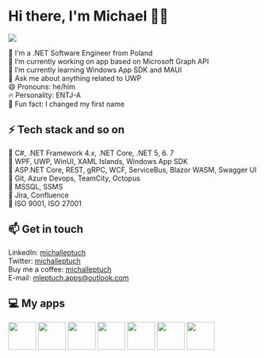 # Hi there, I'm Michael 🙋‍♂️

![](https://komarev.com/ghpvc/?username=michalleptuch)

🍍 I'm a .NET Software Engineer from Poland  
🔭 I’m currently working on app based on Microsoft Graph API  
🌱 I’m currently learning Windows App SDK and MAUI  
💬 Ask me about anything related to UWP  
😄 Pronouns: he/him  
🔥 Personality: ENTJ-A  
🎉 Fun fact: I changed my first name


## ⚡ Tech stack and so on

🔹 C#, .NET Framework 4.x, .NET Core, .NET 5, 6. 7   
🔹 WPF, UWP, WinUI, XAML Islands, Windows App SDK  
🔹 ASP.NET Core, REST, gRPC, WCF, ServiceBus, Blazor WASM, Swagger UI   
🔹 Git, Azure Devops, TeamCity, Octopus  
🔹 MSSQL, SSMS  
🔹 Jira, Confluence  
🔹 ISO 9001, ISO 27001


## 📫 Get in touch

LinkedIn: [michalleptuch](https://www.linkedin.com/in/michalleptuch/)  
Twitter: [michalleptuch](https://twitter.com/michalleptuch)  
Buy me a coffee: [michalleptuch](https://www.buymeacoffee.com/michalleptuch)  
E-mail: [mleptuch.apps@outlook.com](mailto:mleptuch.apps@outlook.com)  


## 💻 My apps

<a href="https://github.com/michalleptuch/calendar-flyout" alt="Calendar Flyout">
<image src="https://store-images.s-microsoft.com/image/apps.16617.14565777777550263.eec22724-04b8-4632-afaa-a8db3d49bac1.04529260-ca79-4fb4-b35e-71768ad4f0b1" width=56/></a>
<a href="https://github.com/michalleptuch/ink-workspace" alt="Ink Workspace">
<image src="https://store-images.s-microsoft.com/image/apps.50337.14525831200021957.5b3d0a2c-8dcd-4ec6-a95f-ba0c20449817.0d8b0258-b694-4088-bf77-bd9338fa99ea" width=56/></a>
<a href="https://github.com/michalleptuch/desktop-toolkit" alt="Desktop Toolkit">
<image src="https://store-images.s-microsoft.com/image/apps.14134.14045298845715428.12c2c4b0-ec8b-44f4-8b2d-f3692cd14f72.3ae42475-9fad-4fe9-883a-fab01b4b4242" width=56/></a>
<a href="https://github.com/michalleptuch/aurora" alt="Aurora">
<image src="https://store-images.s-microsoft.com/image/apps.15270.14540617761808034.5883fc92-133b-492c-82de-06d890307680.bc7ce3a9-c56a-4195-bf00-d84ee8b09a2b" width=56/></a>
<a href="https://github.com/michalleptuch/ruler" alt="Ruler">
<image src="https://store-images.s-microsoft.com/image/apps.54878.14459628493561291.24894e8e-2490-4999-b308-14c8d9aeaed8.46420422-33ce-4f80-838d-04df7a0e0dd4" width=56/></a>
<a href="https://github.com/michalleptuch/guid-pro" alt="GUID Pro">
<image src="https://store-images.s-microsoft.com/image/apps.24224.14451343819064011.bb84ae8e-3694-4ab6-b477-8d433688c40b.d4fa2f5a-a7cc-4997-b815-1026ba29028c" width=56/></a>
<a href="https://github.com/michalleptuch/media-mixer" alt="Media Mixer">
<image src="https://store-images.s-microsoft.com/image/apps.46295.13579431939247977.c67e3bb8-0124-4514-9453-8ba0932f217d.b73ef0fd-7f3c-4262-a1ce-d10a5abd77dc" width=56/></a>
